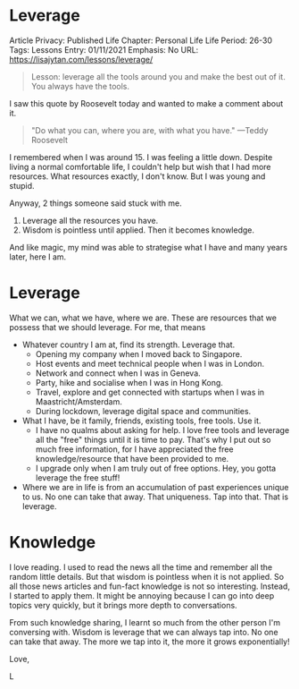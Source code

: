 # Leverage

Article Privacy: Published
Life Chapter: Personal Life
Life Period: 26-30
Tags: Lessons
Entry: 01/11/2021
Emphasis: No
URL: https://lisajytan.com/lessons/leverage/

> Lesson: leverage all the tools around you and make the best out of it. You always have the tools.
> 

I saw this quote by Roosevelt today and wanted to make a comment about it. 

> "Do what you can, where you are, with what you have." —Teddy Roosevelt
> 

I remembered when I was around 15. I was feeling a little down. Despite living a normal comfortable life, I couldn't help but wish that I had more resources. What resources exactly, I don't know. But I was young and stupid. 

Anyway, 2 things someone said stuck with me. 

1. Leverage all the resources you have.
2. Wisdom is pointless until applied. Then it becomes knowledge.

And like magic, my mind was able to strategise what I have and many years later, here I am. 

# Leverage

What we can, what we have, where we are. These are resources that we possess that we should leverage. For me, that means

- Whatever country I am at, find its strength. Leverage that.
    - Opening my company when I moved back to Singapore.
    - Host events and meet technical people when I was in London.
    - Network and connect when I was in Geneva.
    - Party, hike and socialise when I was in Hong Kong.
    - Travel, explore and get connected with startups when I was in Maastricht/Amsterdam.
    - During lockdown, leverage digital space and communities.
- What I have, be it family, friends, existing tools, free tools. Use it.
    - I have no qualms about asking for help. I love free tools and leverage all the "free" things until it is time to pay. That's why I put out so much free information, for I have appreciated the free knowledge/resource that have been provided to me.
    - I upgrade only when I am truly out of free options. Hey, you gotta leverage the free stuff!
- Where we are in life is from an accumulation of past experiences unique to us. No one can take that away. That uniqueness. Tap into that. That is leverage.

# Knowledge

I love reading. I used to read the news all the time and remember all the random little details. But that wisdom is pointless when it is not applied. So all those news articles and fun-fact knowledge is not so interesting. Instead, I started to apply them. It might be annoying because I can go into deep topics very quickly, but it brings more depth to conversations. 

From such knowledge sharing, I learnt so much from the other person I'm conversing with. Wisdom is leverage that we can always tap into. No one can take that away. The more we tap into it, the more it grows exponentially! 

Love,

L